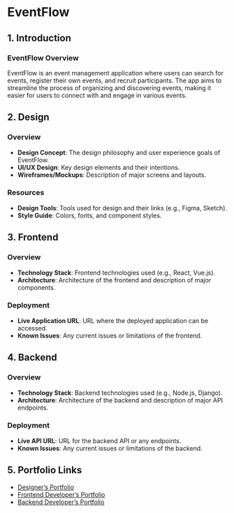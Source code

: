 # EventFlow

## 1. Introduction

### EventFlow Overview

EventFlow is an event management application where users can search for events, register their own events, and recruit participants. The app aims to streamline the process of organizing and discovering events, making it easier for users to connect with and engage in various events.

## 2. Design

### Overview

- **Design Concept**: The design philosophy and user experience goals of EventFlow.
- **UI/UX Design**: Key design elements and their intentions.
- **Wireframes/Mockups**: Description of major screens and layouts.

### Resources

- **Design Tools**: Tools used for design and their links (e.g., Figma, Sketch).
- **Style Guide**: Colors, fonts, and component styles.

## 3. Frontend

### Overview

- **Technology Stack**: Frontend technologies used (e.g., React, Vue.js).
- **Architecture**: Architecture of the frontend and description of major components.

### Deployment

- **Live Application URL**: URL where the deployed application can be accessed.
- **Known Issues**: Any current issues or limitations of the frontend.

## 4. Backend

### Overview

- **Technology Stack**: Backend technologies used (e.g., Node.js, Django).
- **Architecture**: Architecture of the backend and description of major API endpoints.

### Deployment

- **Live API URL**: URL for the backend API or any endpoints.
- **Known Issues**: Any current issues or limitations of the backend.

## 5. Portfolio Links

- [Designer’s Portfolio](https://designer-portfolio.com)
- [Frontend Developer’s Portfolio](https://frontend-developer-portfolio.com)
- [Backend Developer’s Portfolio](https://backend-developer-portfolio.com)
